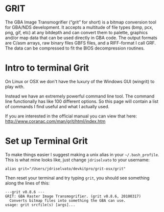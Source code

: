 # GRIT

The GBA Image Transmogrifier (“grit” for short) is a bitmap conversion tool for GBA/NDS development. It accepts a multitude of file types (bmp, pcx, png, gif, etc) at any bitdepth and can convert them to palette, graphics and/or map data that can be used directly in GBA code. The output formats are C/asm arrays, raw binary files GBFS files, and a RIFF-format I call GRF. The data can be compressed to fit the BIOS decompression routines.

# Intro to terminal Grit
On Linux or OSX we don't have the luxury of the Windows GUI (wingrit) to play with. 

Instead we have an extremely powerful command line tool. The command line functionally has like 100 different options. So this page will contain a list of commands I find useful and what I actually used.

If you are interested in the official manual you can view that here: http://www.coranac.com/man/grit/html/index.htm

# Set up Terminal Grit
To make things easier I suggest making a unix alias in your `~/.bash_profile`. This is what mine looks like, just change `jdriselvato` to your username:
````
alias grit="/Users/jdriselvato/devkitpro/grit-osx/grit"
````
Then reset your terminal and try typing `grit`, you should see something along the lines of this:
````
---grit v0.8.6 ---
GRIT: GBA Raster Image Transmogrifier. (grit v0.8.6, 20100317)
  Converts bitmap files into something the GBA can use.
usage: grit srcfile(s) [args]...
````